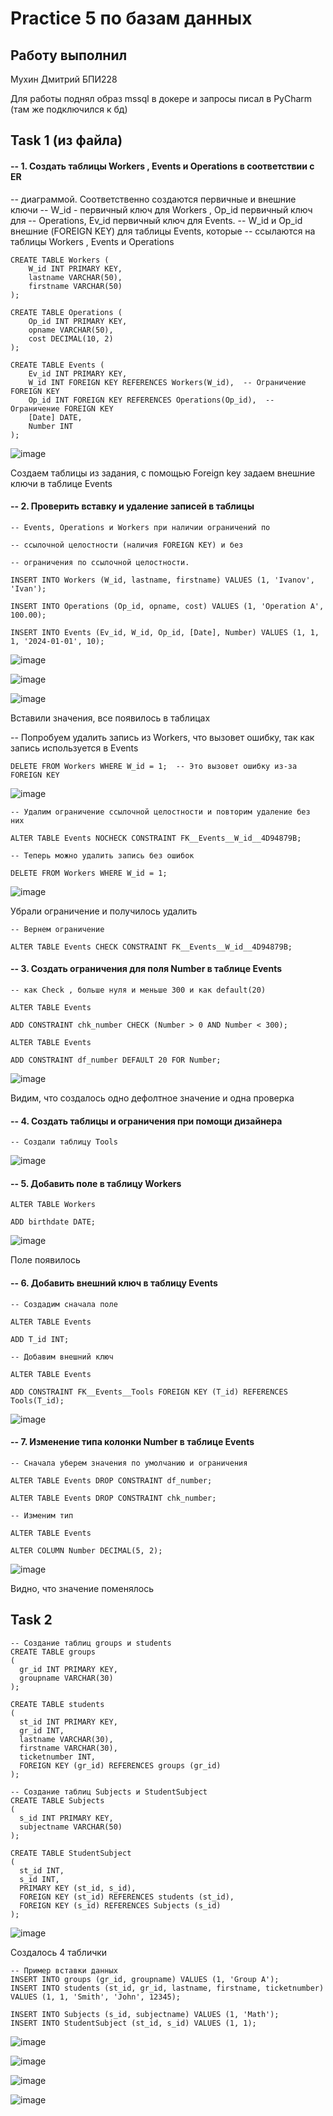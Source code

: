 # Practice 5 по базам данных

## Работу выполнил

Мухин Дмитрий БПИ228


Для работы поднял образ mssql в докере и запросы писал в PyCharm (там же подключился к бд)

## Task 1 (из файла)

#### -- 1. Создать таблицы Workers , Events и Operations в соответствии с ER
-- диаграммой. Соответственно создаются первичные и внешние ключи
-- W_id - первичный ключ для Workers  , Op_id первичный ключ для
-- Operations, Ev_id первичный ключ для Events.
-- W_id и Op_id внешние (FOREIGN KEY) для таблицы Events, которые
-- ссылаются на таблицы Workers , Events и Operations

```
CREATE TABLE Workers (
    W_id INT PRIMARY KEY,
    lastname VARCHAR(50),
    firstname VARCHAR(50)
);

CREATE TABLE Operations (
    Op_id INT PRIMARY KEY,
    opname VARCHAR(50),
    cost DECIMAL(10, 2)
);

CREATE TABLE Events (
    Ev_id INT PRIMARY KEY,
    W_id INT FOREIGN KEY REFERENCES Workers(W_id),  -- Ограничение FOREIGN KEY
    Op_id INT FOREIGN KEY REFERENCES Operations(Op_id),  -- Ограничение FOREIGN KEY
    [Date] DATE,
    Number INT
);
```
![image](https://github.com/user-attachments/assets/2d341ede-67f3-4ad8-b24a-b6fa42cb684a)

Создаем таблицы из задания, с помощью Foreign key задаем внешние ключи в таблице Events

#### -- 2. Проверить вставку и удаление записей в таблицы
```
-- Events, Operations и Workers при наличии ограничений по

-- ссылочной целостности (наличия FOREIGN KEY) и без

-- ограничения по ссылочной целостности.

INSERT INTO Workers (W_id, lastname, firstname) VALUES (1, 'Ivanov', 'Ivan');

INSERT INTO Operations (Op_id, opname, cost) VALUES (1, 'Operation A', 100.00);

INSERT INTO Events (Ev_id, W_id, Op_id, [Date], Number) VALUES (1, 1, 1, '2024-01-01', 10);
```
![image](https://github.com/user-attachments/assets/f4dfd934-6d85-40f5-8ee7-27396c8bf55f)


![image](https://github.com/user-attachments/assets/fdec0f39-12e4-4d5c-b669-56555b5c3557)

![image](https://github.com/user-attachments/assets/a7dc686c-b70b-452d-92f7-67165a953b77)

Вставили значения, все появилось в таблицах

-- Попробуем удалить запись из Workers, что вызовет ошибку, так как запись используется в Events
```
DELETE FROM Workers WHERE W_id = 1;  -- Это вызовет ошибку из-за FOREIGN KEY
```
![image](https://github.com/user-attachments/assets/53a8f7ac-349f-4a52-8926-75883c24e560)
```
-- Удалим ограничение ссылочной целостности и повторим удаление без них

ALTER TABLE Events NOCHECK CONSTRAINT FK__Events__W_id__4D94879B;

-- Теперь можно удалить запись без ошибок

DELETE FROM Workers WHERE W_id = 1;
```
![image](https://github.com/user-attachments/assets/e00e527b-af12-4a7d-928f-740f57fc2948)

Убрали ограничение и получилось удалить
```
-- Вернем ограничение

ALTER TABLE Events CHECK CONSTRAINT FK__Events__W_id__4D94879B;
```
#### -- 3. Создать ограничения для поля Number в таблице Events
```
-- как Check , больше нуля и меньше 300 и как default(20)

ALTER TABLE Events

ADD CONSTRAINT chk_number CHECK (Number > 0 AND Number < 300);

ALTER TABLE Events

ADD CONSTRAINT df_number DEFAULT 20 FOR Number;
```
![image](https://github.com/user-attachments/assets/fc43ec43-80fe-4274-8588-b818da267c0a)

Видим, что создалось одно дефолтное значение и одна проверка

#### -- 4. Создать таблицы и ограничения при помощи дизайнера
```
-- Создали таблицу Tools
```
![image](https://github.com/user-attachments/assets/3ca2b735-9999-406f-99b1-7c862f7863d1)

#### -- 5. Добавить поле в таблицу Workers
```
ALTER TABLE Workers

ADD birthdate DATE;
```
![image](https://github.com/user-attachments/assets/0dde45ca-922c-4e7a-a4fa-770167891263)

Поле появилось

#### -- 6. Добавить внешний ключ в таблицу Events
```
-- Создадим сначала поле

ALTER TABLE Events

ADD T_id INT;

-- Добавим внешний ключ

ALTER TABLE Events

ADD CONSTRAINT FK__Events__Tools FOREIGN KEY (T_id) REFERENCES Tools(T_id);
```
![image](https://github.com/user-attachments/assets/739d74a9-b53f-482a-8ca8-6c39f508bc9f)


#### -- 7. Изменение типа колонки Number в таблице Events
```
-- Сначала уберем значения по умолчанию и ограничения

ALTER TABLE Events DROP CONSTRAINT df_number;

ALTER TABLE Events DROP CONSTRAINT chk_number;

-- Изменим тип

ALTER TABLE Events

ALTER COLUMN Number DECIMAL(5, 2);
```
![image](https://github.com/user-attachments/assets/8ceeee3b-caff-419a-9169-3a16e32e1ec4)

Видно, что значение поменялось

## Task 2

```
-- Создание таблиц groups и students
CREATE TABLE groups
(
  gr_id INT PRIMARY KEY,
  groupname VARCHAR(30)
);

CREATE TABLE students
(
  st_id INT PRIMARY KEY,
  gr_id INT,
  lastname VARCHAR(30),
  firstname VARCHAR(30),
  ticketnumber INT,
  FOREIGN KEY (gr_id) REFERENCES groups (gr_id)
);

-- Создание таблиц Subjects и StudentSubject
CREATE TABLE Subjects
(
  s_id INT PRIMARY KEY,
  subjectname VARCHAR(50)
);

CREATE TABLE StudentSubject
(
  st_id INT,
  s_id INT,
  PRIMARY KEY (st_id, s_id),
  FOREIGN KEY (st_id) REFERENCES students (st_id),
  FOREIGN KEY (s_id) REFERENCES Subjects (s_id)
);
```

![image](https://github.com/user-attachments/assets/739c9077-478b-431e-89f1-1148d3eab99a)

Создалось 4 таблички

```
-- Пример вставки данных
INSERT INTO groups (gr_id, groupname) VALUES (1, 'Group A');
INSERT INTO students (st_id, gr_id, lastname, firstname, ticketnumber)
VALUES (1, 1, 'Smith', 'John', 12345);

INSERT INTO Subjects (s_id, subjectname) VALUES (1, 'Math');
INSERT INTO StudentSubject (st_id, s_id) VALUES (1, 1);
```

![image](https://github.com/user-attachments/assets/922e7de9-1d38-45b2-a5f3-360f4d9521a3)

![image](https://github.com/user-attachments/assets/4c526fa2-5ee8-480c-9558-e4ddd1516099)

![image](https://github.com/user-attachments/assets/cd8c3868-1bf0-4947-90f6-94d7f8e6c083)

![image](https://github.com/user-attachments/assets/be3b300f-a95a-4b2f-b929-a6650c7ac60a)
